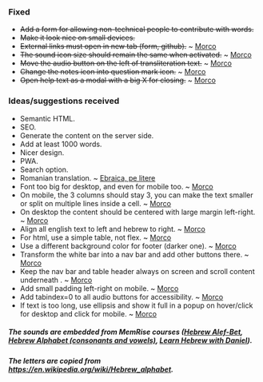### Fixed

- ~~Add a form for allowing non-technical people to contribute with words.~~
- ~~Make it look nice on small devices.~~
- ~~External links must open in new tab (form, github).~~ ~ [Morco](https://www.linkedin.com/in/morcosan)
- ~~The sound icon size should remain the same when activated.~~ ~ [Morco](https://www.linkedin.com/in/morcosan)
- ~~Move the audio button on the left of transliteration text.~~ ~ [Morco](https://www.linkedin.com/in/morcosan)
- ~~Change the notes icon into question mark icon.~~ ~ [Morco](https://www.linkedin.com/in/morcosan)
- ~~Open help text as a modal with a big X for closing.~~ ~ [Morco](https://www.linkedin.com/in/morcosan)

### Ideas/suggestions received

- Semantic HTML.
- SEO.
- Generate the content on the server side.
- Add at least 1000 words.
- Nicer design.
- PWA.
- Search option.
- Romanian translation. ~ [Ebraica, pe litere](https://ebraicapelitere.com)
- Font too big for desktop, and even for mobile too. ~ [Morco](https://www.linkedin.com/in/morcosan)
- On mobile, the 3 columns should stay 3, you can make the text smaller or split on multiple lines inside a cell. ~ [Morco](https://www.linkedin.com/in/morcosan)
- On desktop the content should be centered with large margin left-right. ~ [Morco](https://www.linkedin.com/in/morcosan)
- Align all english text to left and hebrew to right. ~ [Morco](https://www.linkedin.com/in/morcosan)
- For html, use a simple table, not flex. ~ [Morco](https://www.linkedin.com/in/morcosan)
- Use a different background color for footer (darker one). ~ [Morco](https://www.linkedin.com/in/morcosan)
- Transform the white bar into a nav bar and add other buttons there. ~ [Morco](https://www.linkedin.com/in/morcosan)
- Keep the nav bar and table header always on screen and scroll content underneath . ~ [Morco](https://www.linkedin.com/in/morcosan)
- Add small padding left-right on mobile. ~ [Morco](https://www.linkedin.com/in/morcosan)
- Add tabindex=0 to all audio buttons for accessibility. ~ [Morco](https://www.linkedin.com/in/morcosan)
- If text is too long, use ellipsis and show it full in a popup on hover/click for desktop and click for mobile. ~ [Morco](https://www.linkedin.com/in/morcosan)

##### The sounds are embedded from MemRise courses ([Hebrew Alef-Bet](https://www.memrise.com/course/1087087/hebrew-alef-bet-print), [Hebrew Alphabet (consonants and vowels)](https://www.memrise.com/course/231316/hebrew-alphabet-constanants-and-vowels), [Learn Hebrew with Daniel](https://www.memrise.com/course/1892532/learn-hebrew-with-daniel)).

##### The letters are copied from https://en.wikipedia.org/wiki/Hebrew_alphabet.
